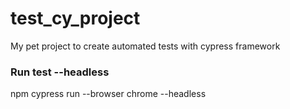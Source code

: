 # test_cy_project
My pet project to create automated tests with cypress framework

### Run test --headless
npm cypress run --browser chrome --headless 